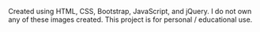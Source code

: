 Created using HTML, CSS, Bootstrap, JavaScript, and jQuery. I do not own any of these images created. This project is for personal / educational use.
